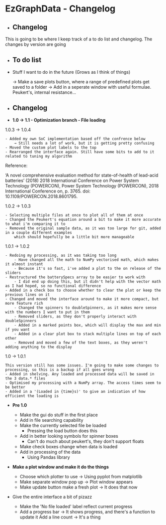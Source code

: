 # EzGraphData - Changelog
- Changelog
    -
This is going to be where I keep track of a to do list and changelog. The changes by version are going 

- To do list
    -
    
- Stuff I want to do in the future (Grows as I think of things)


    → Make a save plots button, where a range of predefined plots get saved to a folder
    → Add in a seperate window with useful formulae. Peukert's, internal resistance... 


- Changelog
    -

- **1.0 → 1.1 - Optimization branch -  File loading**

1.0.3 → 1.0.4

    - Added my own SoC implementation based off the confrence below
        → Still needs a lot of work, but it is getting pretty confusing
    - Moved the custom plot labels to the top
    - Rearranged the interface again. Still have some bits to add to it related to tuning my algorithm
    
Reference: 

‘A novel comprehensive evaluation method for state-of-health of lead-acid batteries’ (2018) 2018 International Conference on Power System Technology (POWERCON), Power System Technology (POWERCON), 2018 International Conference on, p. 3765. doi: 10.1109/POWERCON.2018.8601795.
    
1.0.2 → 1.0.3

    - Selecting multiple files at once to plot all of them at once
    - Changed the Peukert's equation around a bit to make it more accurate to what i'm comparing it to
    - Removed the original sample data, as it was too large for git, added in a couple different examples
        which should hopefully be a little bit more manageable

1.0.1 → 1.0.2

    - Redoing my processing, as it was taking too long
        - Have changed all the math to NumPy vectorised math, which makes it almost instant
        - Because it's so fast, i've added a plot to the on release of the sliders
    - Restructured the batterySpecs array to be easier to work with 
        - I did end up doing this, but it didn't help with the vector math as I had hoped, so no functional difference
    - Added in a check box to choose whether to clear the plot or keep the previous lines on it
    - Changed and moved the interface around to make it more compact, but more feature rich
        - Changed the spinners to doubleSpinners, as it makes more sense with the numbers I want to put in them
        - Removed sliders, as they don't properly interact with doubleSpinners
        - Added in a marked points box, which will display the max and min if you want
        - Added in a clear plot box to stack multiple lines on top of each other
        - Removed and moved a few of the text boxes, as they weren't adding anything to the display
    
1.0 → 1.0.1

    This version still has some issues. I'm going to make some changes to processing, so this is a backup if all goes wrong
    - Added in shelving. Any loaded and processed data will be saved in the 3 data.* files
    - Optimised my processing with a NumPy array. The access times seem to be better
    - Added in a '(Loaded in {time}s)' to give an indication of how efficient the loading is
    

- **Pre 1.0**
    - Make the gui do stuff in the first place
    - Add in file searching capability
    - Make the currently selected file be loaded 
        - Pressing the load button does this 
    - Add in better looking symbols for spinner boxes 
        - Can't do much about peukert's, they don't support floats
    - Make check boxes change when data is loaded
    - Add in processing of the data 
        - Using Pandas library
    
- **Make a plot window and make it do the things**
    - Choose which plotter to use → Using pyplot from matplotlib
    - Make separate window pop up → Plot window appears
    - Make update button make a fresh plot → It does that now
    
- Give the entire interface a bit of pizazz
    - Make the 'No file loaded' label reflect current progress
    - Add a progress bar → It shows progress, and there's a function to update it
        Add a line count → It's a thing
